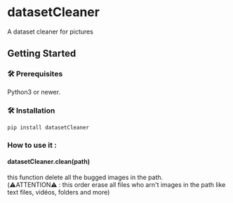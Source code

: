 # datasetCleaner
A dataset cleaner for pictures

## Getting Started

### 🛠 Prerequisites

Python3 or newer.

### 🛠 Installation
```
pip install datasetCleaner
```

### How to use it :
#### datasetCleaner.clean(path)
this function delete all the bugged images in the path. <br /> (⚠️ATTENTION⚠️ : this order erase all files who arn't images in the path like text files, vidéos, folders and more)
